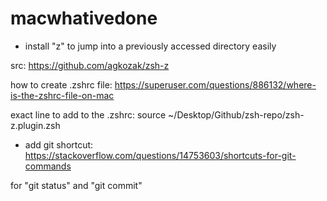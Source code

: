 # macwhativedone

- install "z" to jump into a previously accessed directory easily

src: https://github.com/agkozak/zsh-z

how to create .zshrc file: https://superuser.com/questions/886132/where-is-the-zshrc-file-on-mac

exact line to add to the .zshrc: source ~/Desktop/Github/zsh-repo/zsh-z.plugin.zsh

- add git shortcut: https://stackoverflow.com/questions/14753603/shortcuts-for-git-commands

for "git status" and "git commit"

